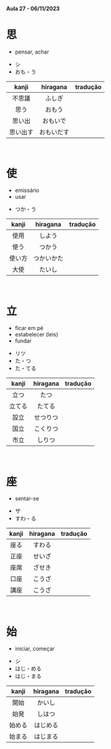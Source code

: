 #### Aula 27 - 06/11/2023


# 思
- pensar, achar

<ul><li>シ</li><li>おも・う</li></ul>

| kanji | hiragana | tradução |
|:---:|:---:|:---:|
| 不思議 | ふしぎ |  |
| 思う | おもう |  |
| 思い出 | おもいで |  |
| 思い出す | おもいだす |  |

<br>


# 使
<ul><li>emissário</li><li>usar</li></ul>

<ul><liシ</li><li>つか・う</li></ul>

| kanji | hiragana | tradução |
|:---:|:---:|:---:|
| 使用 | しよう |  |
| 使う | つかう |  |
| 使い方 | つかいかた |  |
| 大使 | たいし |  |

<br>


# 立
<ul><li>ficar em pé</li><li>estabelecer (leis)</li><li>fundar</li></ul>

<ul><li>リツ</li><li>た・つ</li><li>た・てる</li></ul>

| kanji | hiragana | tradução |
|:---:|:---:|:---:|
| 立つ | たつ |  |
| 立てる | たてる |  |
| 設立 | せつりつ |  |
| 国立 | こくりつ |  |
| 市立 | しりつ |  |

<br>


# 座
- sentar-se

<ul><li>ザ</li><li>すわ・る</li></ul>

| kanji | hiragana | tradução |
|:---:|:---:|:---:|
| 座る | すわる |  |
| 正座 | せいざ |  |
| 座席 | ざせき |  |
| 口座 | こうざ |  |
| 講座 | こうざ |  |

<br>


# 始
- iniciar, começar

<ul><li>シ</li><li>はじ・める</li><li>はじ・まる</li></ul>

| kanji | hiragana | tradução |
|:---:|:---:|:---:|
| 開始 | かいし |  |
| 始発 | しはつ |  |
| 始める | はじめる |  |
| 始まる | はじまる |  |
